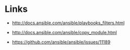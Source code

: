 

# Links

* http://docs.ansible.com/ansible/playbooks_filters.html

* http://docs.ansible.com/ansible/copy_module.html

* https://github.com/ansible/ansible/issues/11189



